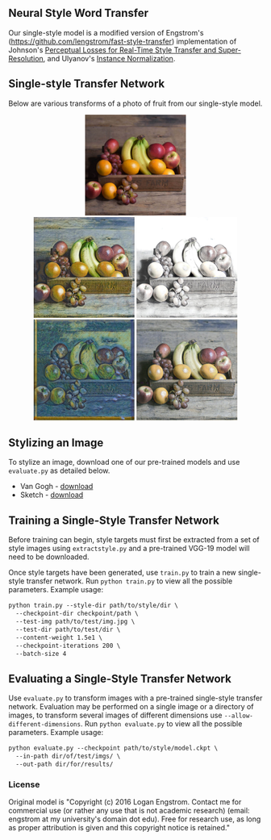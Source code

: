 ## Neural Style Word Transfer 

Our single-style model is a modified version of Engstrom's (https://github.com/lengstrom/fast-style-transfer) implementation of Johnson's [Perceptual Losses for Real-Time Style Transfer and Super-Resolution](http://cs.stanford.edu/people/jcjohns/eccv16/), and Ulyanov's [Instance Normalization](https://arxiv.org/abs/1607.08022). 



## Single-style Transfer Network
Below are various transforms of a photo of fruit from our single-style model.

     
<div align='center'>
<img src = 'Examples/Content/fruit.jpg' height="200px">
</div>
     
<div align = 'center'>
<img src = 'Examples/Results/fruit-brightMonet.jpg' height = '200px'>
<img src = 'Examples/Results/fruit-sketch.jpg' height = '200px'>

<br>
<img src = 'Examples/Results/fruit-vanGogh.jpg' height = '200px'>
<img src = 'Examples/Results/fruit-dullMonet.jpg' height = '200px'>

</div>

## Stylizing an Image
To stylize an image, download one of our pre-trained models and use `evaluate.py` as detailed below.
* Van Gogh - [download](https://drive.google.com/file/d/1b97VrRVC_G6P8migaaB_vveyqW1bV6ne/view?usp=sharing)
* Sketch - [download](https://drive.google.com/file/d/1prdzaQJDqYS62DT3gbuw0jVOYfvy-msZ/view?usp=sharing)

## Training a Single-Style Transfer Network
Before training can begin, style targets must first be extracted from a set of style images using `extractstyle.py` and a pre-trained VGG-19 model will need to be downloaded.

Once style targets have been generated, use `train.py` to train a new single-style transfer network. Run `python train.py` to view all the possible parameters. 
Example usage:

    python train.py --style-dir path/to/style/dir \
      --checkpoint-dir checkpoint/path \
      --test-img path/to/test/img.jpg \
      --test-dir path/to/test/dir \
      --content-weight 1.5e1 \
      --checkpoint-iterations 200 \
      --batch-size 4


## Evaluating a Single-Style Transfer Network
Use `evaluate.py` to transform images with a pre-trained single-style transfer network. Evaluation may be performed on a single image or a directory of images, to transform several images of different dimensions use `--allow-different-dimensions`. Run `python evaluate.py` to view all the possible parameters. 
Example usage:

    python evaluate.py --checkpoint path/to/style/model.ckpt \
      --in-path dir/of/test/imgs/ \
      --out-path dir/for/results/




### License
Original model is "Copyright (c) 2016 Logan Engstrom. Contact me for commercial use (or rather any use that is not academic research) (email: engstrom at my university's domain dot edu). Free for research use, as long as proper attribution is given and this copyright notice is retained."



